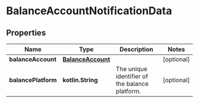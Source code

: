 
# BalanceAccountNotificationData

## Properties
Name | Type | Description | Notes
------------ | ------------- | ------------- | -------------
**balanceAccount** | [**BalanceAccount**](BalanceAccount.md) |  |  [optional]
**balancePlatform** | **kotlin.String** | The unique identifier of the balance platform. |  [optional]




